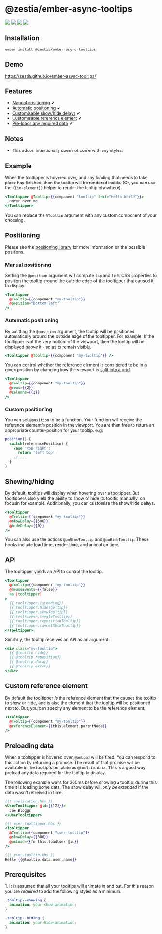 # @zestia/ember-async-tooltips

<p>
  <!--
  <a href="https://github.com/zestia/ember-async-tooltips/actions/workflows/ci.yml">
    <img src="https://github.com/zestia/ember-async-tooltips/actions/workflows/ci.yml/badge.svg">
  </a>
  -->

  <a href="https://david-dm.org/zestia/ember-async-tooltips#badge-embed">
    <img src="https://david-dm.org/zestia/ember-async-tooltips.svg">
  </a>

  <a href="https://david-dm.org/zestia/ember-async-tooltips#dev-badge-embed">
    <img src="https://david-dm.org/zestia/ember-async-tooltips/dev-status.svg">
  </a>

  <a href="https://emberobserver.com/addons/@zestia/ember-async-tooltips">
    <img src="https://emberobserver.com/badges/-zestia-ember-async-tooltips.svg">
  </a>

  <img src="https://img.shields.io/badge/Ember-%3E%3D%203.16-brightgreen">
</p>

## Installation

```
ember install @zestia/ember-async-tooltips
```

## Demo

https://zestia.github.io/ember-async-tooltips/

## Features

- [Manual positioning](#manual-positioning) ✔︎
- [Automatic positioning](#automatic-positioning) ✔︎
- [Customisable show/hide delays](#showinghiding) ✔︎
- [Customisable reference element](#custom-reference-element) ✔︎
- [Pre-loads any required data](#preloading-data) ✔︎

## Notes

- This addon intentionally does not come with any styles.

## Example

When the tooltipper is hovered over, and any loading that needs to take place has finished, then the tooltip will be rendered inside. (Or, you can use the `{{in-element}}` helper to render the tooltip elsewhere).

```handlebars
<Tooltipper @Tooltip={{component "tooltip" text="Hello World"}}>
  Hover over me
</Tooltipper>
```

You can replace the `@Tooltip` argument with any custom component of your choosing.

## Positioning

Please see the [positioning library](https://github.com/zestia/position-utils#zestiaposition-utils) for more information on the possible positions.

### Manual positioning

Setting the `@position` argument will compute `top` and `left` CSS properties to position the tooltip around the outside edge of the tooltipper that caused it to display.

```handlebars
<Tooltipper
  @Tooltip={{component "my-tooltip"}}
  @position="bottom left"
/>
```

### Automatic positioning

By omitting the `@position` argument, the tooltip will be positioned automatically around the outside edge of the tooltipper. For example: If the tooltipper is at the very bottom of the viewport, then the tooltip will be displayed _above_ it - so as to remain visible.

```handlebars
<Tooltipper @Tooltip={{component "my-tooltip"}} />
```

You can control whether the reference element is considered to be in a given position by changing how the viewport is [split into a grid](https://github.com/zestia/position-utils#zestiaposition-utils).

```handlebars
<Tooltipper
  @Tooltip={{component "my-tooltip"}}
  @rows={{2}}
  @columns={{3}}
/>
```

### Custom positioning

You can set `@position` to be a function. Your function will receive the reference element's position in the viewport. You are then free to return an appropriate counter-position for your tooltip. e.g:

```javascript
position() {
  switch(referencePosition) {
    case 'top right':
      return 'left top';
    // ...
  }
}
```

## Showing/hiding

By default, tooltips will display when hovering over a tooltipper. But tooltippers also yield the ability to show or hide its tooltip manually, on focusin for example. Additionally, you can customise the show/hide delays.

```handlebars
<Tooltipper
  @Tooltip={{component "my-tooltip"}}
  @showDelay={{500}}
  @hideDelay={{0}}
/>
```

You can also use the actions `@onShowTooltip` and `@onHideTooltip`. These hooks include load time, render time, and animation time.

## API

The tooltipper yields an API to control the tooltip.

```handlebars
<Tooltipper
  @Tooltip={{component "my-tooltip"}}
  @mouseEvents={{false}}
  as |tooltipper|
>
  {{!tooltipper.isLoading}}
  {{!tooltipper.hideTooltip}}
  {{!tooltipper.showTooltip}}
  {{!tooltipper.toggleTooltip}}
  {{!tooltipper.repositionTooltip}}
  {{!tooltipper.cancelShowTooltip}}
</Tooltipper>
```

Similarly, the tooltip receives an API as an argument:

```handlebars
<div class="my-tooltip">
  {{!@tooltip.hide}}
  {{!@tooltip.reposition}}
  {{!@tooltip.data}}
  {{!@tooltip.error}}
</div>
```

## Custom reference element

By default the tooltipper _is_ the reference element that the causes the tooltip to show or hide, and is also the element that the tooltip will be positioned next to. But, you can specify any element to be the reference element.

```handlebars
<Tooltipper
  @Tooltip={{component "my-tooltip"}}
  @referenceElement={{this.element.parentNode}}
/>
```

## Preloading data

When a tooltipper is hovered over, `@onLoad` will be fired. You can respond to this action by returning a promise. The result of that promise will be available in the tooltip's template as `@tooltip.data`. This is a good way preload any data required for the tooltip to display.

The following example waits for 300ms before showing a tooltip, during this time it is loading some data. The show delay will _only be extended_ if the data wasn't retreived in time.

```handlebars
{{! application.hbs }}
<UserTooltipper @id={{123}}>
  Joe Bloggs
</UserTooltipper>
```

```handlebars
{{! user-tooltipper.hbs }}
<Tooltipper
  @Tooltip={{component "user-tooltip"}}
  @showDelay={{300}}
  @onLoad={{fn this.loadUser @id}}
/>
```

```handlebars
{{! user-tooltip.hbs }}
Hello {{@tooltip.data.user.name}}
```

## Prerequisites

1\. It is assumed that all your tooltips will animate in and out. For this reason you are _required_ to add the following styles as a minimum.

```css
.tooltip--showing {
  animation: your-show-animation;
}

.tooltip--hiding {
  animation: your-hide-animation;
}
```
